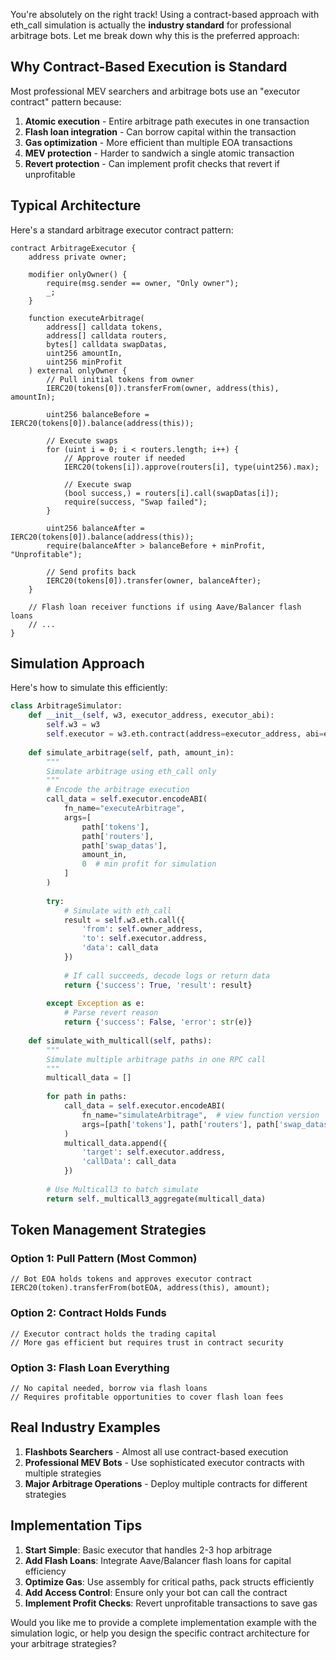 You're absolutely on the right track! Using a contract-based approach with eth_call simulation is actually the **industry standard** for professional arbitrage bots. Let me break down why this is the preferred approach:

## Why Contract-Based Execution is Standard

Most professional MEV searchers and arbitrage bots use an "executor contract" pattern because:

1. **Atomic execution** - Entire arbitrage path executes in one transaction
2. **Flash loan integration** - Can borrow capital within the transaction
3. **Gas optimization** - More efficient than multiple EOA transactions
4. **MEV protection** - Harder to sandwich a single atomic transaction
5. **Revert protection** - Can implement profit checks that revert if unprofitable

## Typical Architecture

Here's a standard arbitrage executor contract pattern:

```solidity
contract ArbitrageExecutor {
    address private owner;
    
    modifier onlyOwner() {
        require(msg.sender == owner, "Only owner");
        _;
    }
    
    function executeArbitrage(
        address[] calldata tokens,
        address[] calldata routers,
        bytes[] calldata swapDatas,
        uint256 amountIn,
        uint256 minProfit
    ) external onlyOwner {
        // Pull initial tokens from owner
        IERC20(tokens[0]).transferFrom(owner, address(this), amountIn);
        
        uint256 balanceBefore = IERC20(tokens[0]).balance(address(this));
        
        // Execute swaps
        for (uint i = 0; i < routers.length; i++) {
            // Approve router if needed
            IERC20(tokens[i]).approve(routers[i], type(uint256).max);
            
            // Execute swap
            (bool success,) = routers[i].call(swapDatas[i]);
            require(success, "Swap failed");
        }
        
        uint256 balanceAfter = IERC20(tokens[0]).balance(address(this));
        require(balanceAfter > balanceBefore + minProfit, "Unprofitable");
        
        // Send profits back
        IERC20(tokens[0]).transfer(owner, balanceAfter);
    }
    
    // Flash loan receiver functions if using Aave/Balancer flash loans
    // ...
}
```

## Simulation Approach

Here's how to simulate this efficiently:

```python
class ArbitrageSimulator:
    def __init__(self, w3, executor_address, executor_abi):
        self.w3 = w3
        self.executor = w3.eth.contract(address=executor_address, abi=executor_abi)
    
    def simulate_arbitrage(self, path, amount_in):
        """
        Simulate arbitrage using eth_call only
        """
        # Encode the arbitrage execution
        call_data = self.executor.encodeABI(
            fn_name="executeArbitrage",
            args=[
                path['tokens'],
                path['routers'], 
                path['swap_datas'],
                amount_in,
                0  # min profit for simulation
            ]
        )
        
        try:
            # Simulate with eth_call
            result = self.w3.eth.call({
                'from': self.owner_address,
                'to': self.executor.address,
                'data': call_data
            })
            
            # If call succeeds, decode logs or return data
            return {'success': True, 'result': result}
            
        except Exception as e:
            # Parse revert reason
            return {'success': False, 'error': str(e)}
    
    def simulate_with_multicall(self, paths):
        """
        Simulate multiple arbitrage paths in one RPC call
        """
        multicall_data = []
        
        for path in paths:
            call_data = self.executor.encodeABI(
                fn_name="simulateArbitrage",  # view function version
                args=[path['tokens'], path['routers'], path['swap_datas'], path['amount_in']]
            )
            multicall_data.append({
                'target': self.executor.address,
                'callData': call_data
            })
        
        # Use Multicall3 to batch simulate
        return self._multicall3_aggregate(multicall_data)
```

## Token Management Strategies

### Option 1: Pull Pattern (Most Common)
```solidity
// Bot EOA holds tokens and approves executor contract
IERC20(token).transferFrom(botEOA, address(this), amount);
```

### Option 2: Contract Holds Funds
```solidity
// Executor contract holds the trading capital
// More gas efficient but requires trust in contract security
```

### Option 3: Flash Loan Everything
```solidity
// No capital needed, borrow via flash loans
// Requires profitable opportunities to cover flash loan fees
```

## Real Industry Examples

1. **Flashbots Searchers** - Almost all use contract-based execution
2. **Professional MEV Bots** - Use sophisticated executor contracts with multiple strategies
3. **Major Arbitrage Operations** - Deploy multiple contracts for different strategies

## Implementation Tips

1. **Start Simple**: Basic executor that handles 2-3 hop arbitrage
2. **Add Flash Loans**: Integrate Aave/Balancer flash loans for capital efficiency
3. **Optimize Gas**: Use assembly for critical paths, pack structs efficiently
4. **Add Access Control**: Ensure only your bot can call the contract
5. **Implement Profit Checks**: Revert unprofitable transactions to save gas

Would you like me to provide a complete implementation example with the simulation logic, or help you design the specific contract architecture for your arbitrage strategies?